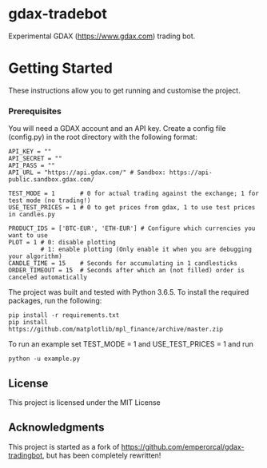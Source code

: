 # gdax-tradebot

Experimental GDAX (https://www.gdax.com) trading bot.

# Getting Started

These instructions allow you to get running and customise the project.

### Prerequisites

You will need a GDAX account and an API key. Create a config file (config.py) in the root directory with the following format:

```
API_KEY = ""
API_SECRET = ""
API_PASS = ""
API_URL = "https://api.gdax.com/" # Sandbox: https://api-public.sandbox.gdax.com/

TEST_MODE = 1       # 0 for actual trading against the exchange; 1 for test mode (no trading!)
USE_TEST_PRICES = 1 # 0 to get prices from gdax, 1 to use test prices in candles.py

PRODUCT_IDS = ['BTC-EUR', 'ETH-EUR'] # Configure which currencies you want to use
PLOT = 1 # 0: disable plotting
         # 1: enable plotting (Only enable it when you are debugging your algorithm)
CANDLE_TIME = 15    # Seconds for accumulating in 1 candlesticks
ORDER_TIMEOUT = 15  # Seconds after which an (not filled) order is canceled automatically
```

The project was built and tested with Python 3.6.5. To install the required packages, run the following:

```
pip install -r requirements.txt
pip install https://github.com/matplotlib/mpl_finance/archive/master.zip
```

To run an example set TEST_MODE = 1 and USE_TEST_PRICES = 1 and run
```
python -u example.py
```

## License

This project is licensed under the MIT License

## Acknowledgments

This project is started as a fork of https://github.com/emperorcal/gdax-tradingbot, but has been completely rewritten!